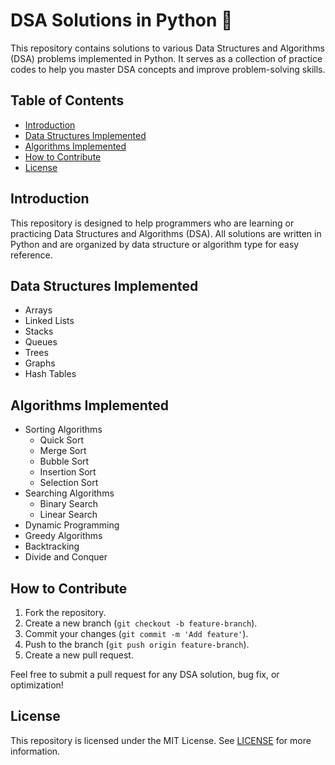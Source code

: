# DSA Solutions in Python 🐍

This repository contains solutions to various Data Structures and Algorithms (DSA) problems implemented in Python. It serves as a collection of practice codes to help you master DSA concepts and improve problem-solving skills.

## Table of Contents
- [Introduction](#introduction)
- [Data Structures Implemented](#data-structures-implemented)
- [Algorithms Implemented](#algorithms-implemented)
- [How to Contribute](#how-to-contribute)
- [License](#license)

## Introduction
This repository is designed to help programmers who are learning or practicing Data Structures and Algorithms (DSA). All solutions are written in Python and are organized by data structure or algorithm type for easy reference.

## Data Structures Implemented
- Arrays
- Linked Lists
- Stacks
- Queues
- Trees
- Graphs
- Hash Tables

## Algorithms Implemented
- Sorting Algorithms
  - Quick Sort
  - Merge Sort
  - Bubble Sort
  - Insertion Sort
  - Selection Sort
- Searching Algorithms
  - Binary Search
  - Linear Search
- Dynamic Programming
- Greedy Algorithms
- Backtracking
- Divide and Conquer

## How to Contribute
1. Fork the repository.
2. Create a new branch (`git checkout -b feature-branch`).
3. Commit your changes (`git commit -m 'Add feature'`).
4. Push to the branch (`git push origin feature-branch`).
5. Create a new pull request.

Feel free to submit a pull request for any DSA solution, bug fix, or optimization!

## License
This repository is licensed under the MIT License. See [LICENSE](LICENSE) for more information.
